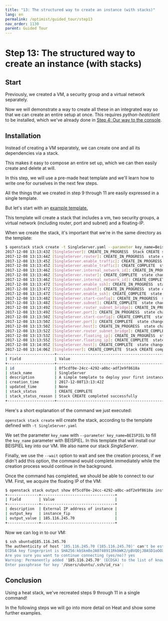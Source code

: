 ```yaml
---
title: "13: The structured way to create an instance (with stacks)"
lang: en
permalink: /optimist/guided_tour/step13
nav_order: 1130
parent: Guided Tour
---
```


Step 13: The structured way to create an instance (with stacks)
===============================================================

Start
-----

Previously, we created a VM, a security group and a virtual network separately.

Now we will demonstrate a way to create all these in an integrated way so that
we can create an entire setup at once. This requires *python-heatclient* to be
installed, which we've already done in [Step 4: Our way to the console](/optimist/guided_tour/step04).

Installation
------------

Instead of creating a VM separately, we can create one and all its dependencies
via a stack.

This makes it easy to compose an entire set up, which we can then easily create
and delete at will.

In this step, we will use a pre-made heat template and we'll learn how to
write one for ourselves in the next few steps.

All the things that we created in step 9 through 11 are easily expressed in a
single template.

But let's start with an [example
template.](https://github.com/innovocloud/openstack_examples/tree/master/heat/templates)


This template will create a stack that includes a vm, two security groups, a
virtual network (including router, port and subnet) and a floating-IP.

When we create the stack, it's important that we're in the same directory as
the template:

```bash
$ openstack stack create -t SingleServer.yaml --parameter key_name=Beispiel SingleServer --wait
2017-12-08 13:13:43Z [SingleServer]: CREATE_IN_PROGRESS  Stack CREATE started
2017-12-08 13:13:44Z [SingleServer.router]: CREATE_IN_PROGRESS  state changed
2017-12-08 13:13:45Z [SingleServer.enable_traffic]: CREATE_IN_PROGRESS  state changed
2017-12-08 13:13:45Z [SingleServer.enable_traffic]: CREATE_COMPLETE  state changed
2017-12-08 13:13:46Z [SingleServer.internal_network_id]: CREATE_IN_PROGRESS  state changed
2017-12-08 13:13:46Z [SingleServer.router]: CREATE_COMPLETE  state changed
2017-12-08 13:13:46Z [SingleServer.internal_network_id]: CREATE_COMPLETE  state changed
2017-12-08 13:13:47Z [SingleServer.enable_ssh]: CREATE_IN_PROGRESS  state changed
2017-12-08 13:13:47Z [SingleServer.subnet]: CREATE_IN_PROGRESS  state changed
2017-12-08 13:13:47Z [SingleServer.enable_ssh]: CREATE_COMPLETE  state changed
2017-12-08 13:13:48Z [SingleServer.start-config]: CREATE_IN_PROGRESS  state changed
2017-12-08 13:13:48Z [SingleServer.subnet]: CREATE_COMPLETE  state changed
2017-12-08 13:13:49Z [SingleServer.router_subnet_bridge]: CREATE_IN_PROGRESS  state changed
2017-12-08 13:13:49Z [SingleServer.port]: CREATE_IN_PROGRESS  state changed
2017-12-08 13:13:50Z [SingleServer.start-config]: CREATE_COMPLETE  state changed
2017-12-08 13:13:50Z [SingleServer.port]: CREATE_COMPLETE  state changed
2017-12-08 13:13:50Z [SingleServer.host]: CREATE_IN_PROGRESS  state changed
2017-12-08 13:13:52Z [SingleServer.router_subnet_bridge]: CREATE_COMPLETE  state changed
2017-12-08 13:13:53Z [SingleServer.floating_ip]: CREATE_IN_PROGRESS  state changed
2017-12-08 13:13:55Z [SingleServer.floating_ip]: CREATE_COMPLETE  state changed
2017-12-08 13:14:05Z [SingleServer.host]: CREATE_COMPLETE  state changed
2017-12-08 13:14:06Z [SingleServer]: CREATE_COMPLETE  Stack CREATE completed successfully
+---------------------+-------------------------------------------------+
| Field               | Value                                           |
+---------------------+-------------------------------------------------+
| id                  | 0f5cdf0e-24cc-4292-a0bc-adf2e9f8618a            |
| stack_name          | SingleServer                                    |
| description         | A simple template to deploy your first instance |
| creation_time       | 2017-12-08T13:13:42Z                            |
| updated_time        | None                                            |
| stack_status        | CREATE_COMPLETE                                 |
| stack_status_reason | Stack CREATE completed successfully             |
+---------------------+-------------------------------------------------+
```

Here's a short explanation of the command we just executed:

`openstack stack create` will create the stack, according to the
template defined with `-t SingleServer.yaml`

We set the parameter `key_name` with `--parameter key_name=BEISPIEL` to
fill the `key_name` parameter with BEISPIEL. In this template that will
install our BEISPIEL key into our VM. We also name our stack
*SingleServer*.

Finally, we use the `--wait` option to wait and see the creation
process, if we didn't add this option, the command would complete
immediately while the creation process would continue in the background.


Once the command has completed, we should be able to connect to our VM. First,
we acquire the floating IP of the VM:

```bash
$ openstack stack output show 0f5cdf0e-24cc-4292-a0bc-adf2e9f8618a instance_fip
+--------------+---------------------------------+
| Field        | Value                           |
+--------------+---------------------------------+
| description  | External IP address of instance |
| output_key   | instance_fip                    |
| output_value | 185.116.245.70                  |
+--------------+---------------------------------+
```

Now we can log in to our VM:

```bash
$ ssh ubuntu@185.116.245.70
The authenticity of host '185.116.245.70 (185.116.245.70)' can't be established.
ECDSA key fingerprint is SHA256:kbSkm8eJA0748911RkbWK2/pBVQOjJBASD1oOOXalk.
Are you sure you want to continue connecting (yes/no)? yes
Warning: Permanently added '185.116.245.70' (ECDSA) to the list of known hosts.
Enter passphrase for key '/Users/ubuntu/.ssh/id_rsa':
```

Conclusion
----------

Using a heat stack, we've recreated steps 9 through 11 in a single command!

In the following steps we will go into more detail on Heat and show some further examples.
